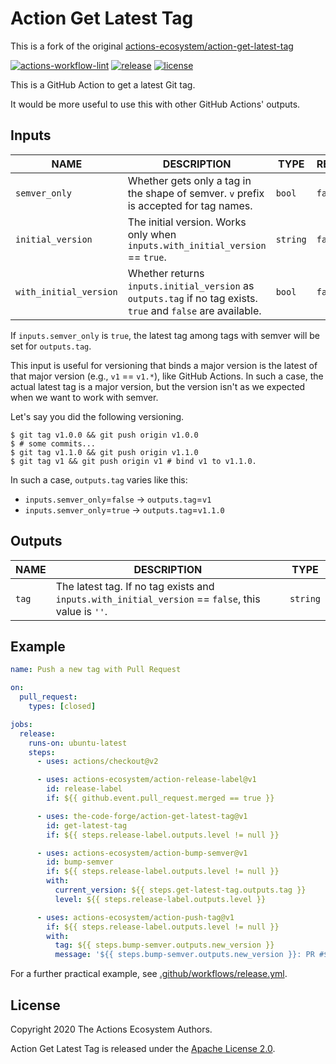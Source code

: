 # Action Get Latest Tag
This is a fork of the original [actions-ecosystem/action-get-latest-tag](https://github.com/actions-ecosystem/action-get-latest-tag)

[![actions-workflow-lint][actions-workflow-lint-badge]][actions-workflow-lint]
[![release][release-badge]][release]
[![license][license-badge]][license]

This is a GitHub Action to get a latest Git tag.

It would be more useful to use this with other GitHub Actions' outputs.

## Inputs

|          NAME          |                                                  DESCRIPTION                                                  |   TYPE   | REQUIRED | DEFAULT  |
|------------------------|---------------------------------------------------------------------------------------------------------------|----------|----------|----------|
| `semver_only`          | Whether gets only a tag in the shape of semver. `v` prefix is accepted for tag names.                         | `bool`   | `false`  | `false`  |
| `initial_version`      | The initial version. Works only when `inputs.with_initial_version` == `true`.                                 | `string` | `false`  | `v0.0.0` |
| `with_initial_version` | Whether returns `inputs.initial_version` as `outputs.tag` if no tag exists. `true` and `false` are available. | `bool`   | `false`  | `true`   |

If `inputs.semver_only` is `true`, the latest tag among tags with semver will be set for `outputs.tag`.

This input is useful for versioning that binds a major version is the latest of that major version (e.g., `v1` == `v1.*`), like GitHub Actions.
In such a case, the actual latest tag is a major version, but the version isn't as we expected when we want to work with semver.

Let's say you did the following versioning.

```console
$ git tag v1.0.0 && git push origin v1.0.0
$ # some commits...
$ git tag v1.1.0 && git push origin v1.1.0
$ git tag v1 && git push origin v1 # bind v1 to v1.1.0.
```

In such a case, `outputs.tag` varies like this:

- `inputs.semver_only`=`false` -> `outputs.tag`=`v1`
- `inputs.semver_only`=`true` -> `outputs.tag`=`v1.1.0`

## Outputs

| NAME  |                                            DESCRIPTION                                             |   TYPE   |
|-------|----------------------------------------------------------------------------------------------------|----------|
| `tag` | The latest tag. If no tag exists and `inputs.with_initial_version` == `false`, this value is `''`. | `string` |

## Example

```yaml
name: Push a new tag with Pull Request

on:
  pull_request:
    types: [closed]

jobs:
  release:
    runs-on: ubuntu-latest
    steps:
      - uses: actions/checkout@v2

      - uses: actions-ecosystem/action-release-label@v1
        id: release-label
        if: ${{ github.event.pull_request.merged == true }}

      - uses: the-code-forge/action-get-latest-tag@v1
        id: get-latest-tag
        if: ${{ steps.release-label.outputs.level != null }}

      - uses: actions-ecosystem/action-bump-semver@v1
        id: bump-semver
        if: ${{ steps.release-label.outputs.level != null }}
        with:
          current_version: ${{ steps.get-latest-tag.outputs.tag }}
          level: ${{ steps.release-label.outputs.level }}

      - uses: actions-ecosystem/action-push-tag@v1
        if: ${{ steps.release-label.outputs.level != null }}
        with:
          tag: ${{ steps.bump-semver.outputs.new_version }}
          message: '${{ steps.bump-semver.outputs.new_version }}: PR #${{ github.event.pull_request.number }} ${{ github.event.pull_request.title }}'
```

For a further practical example, see [.github/workflows/release.yml](.github/workflows/release.yml).

## License

Copyright 2020 The Actions Ecosystem Authors.

Action Get Latest Tag is released under the [Apache License 2.0](./LICENSE).

<!-- badge links -->

[actions-workflow-lint]: https://github.com/the-code-forge/action-get-latest-tag/actions?query=workflow%3ALint
[actions-workflow-lint-badge]: https://img.shields.io/github/actions/workflow/status/the-code-forge/action-get-latest-tag/lint.yml?branch=main&label=Lint&style=for-the-badge&logo=github

[release]: https://github.com/the-code-forge/action-get-latest-tag/releases
[release-badge]: https://img.shields.io/github/v/release/the-code-forge/action-get-latest-tag?style=for-the-badge&logo=github

[license]: LICENSE
[license-badge]: https://img.shields.io/github/license/the-code-forge/action-get-latest-tag?style=for-the-badge
